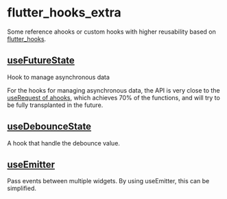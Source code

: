 # flutter_hooks_extra

Some reference ahooks or custom hooks with higher reusability based on [flutter_hooks](https://pub.dev/packages/flutter_hooks).

## [useFutureState](https://pub.dev/documentation/flutter_hooks_extra/latest/flutter_hooks_extra/useFutureState.html)

Hook to manage asynchronous data

For the hooks for managing asynchronous data, the API is very close to the [useRequest of ahooks](https://ahooks.js.org/hooks/async), which achieves 70% of the functions, and will try to be fully transplanted in the future.

## [useDebounceState](https://pub.dev/documentation/flutter_hooks_extra/latest/flutter_hooks_extra/useDebounceState.html)

A hook that handle the debounce value.

## [useEmitter](https://pub.dev/documentation/flutter_hooks_extra/latest/flutter_hooks_extra/useEmitter.html)

Pass events between multiple widgets. By using useEmitter, this can be simplified.
